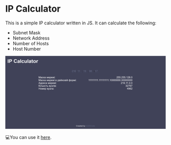 # IP Calculator

This is a simple IP calculator written in JS. It can calculate the following:

* Subnet Mask
* Network Address
* Number of Hosts
* Host Number

![Main page](/docs/imgs/main-page.png)

💻You can use it [here](http://ip-calculator.vodacode.space/).
